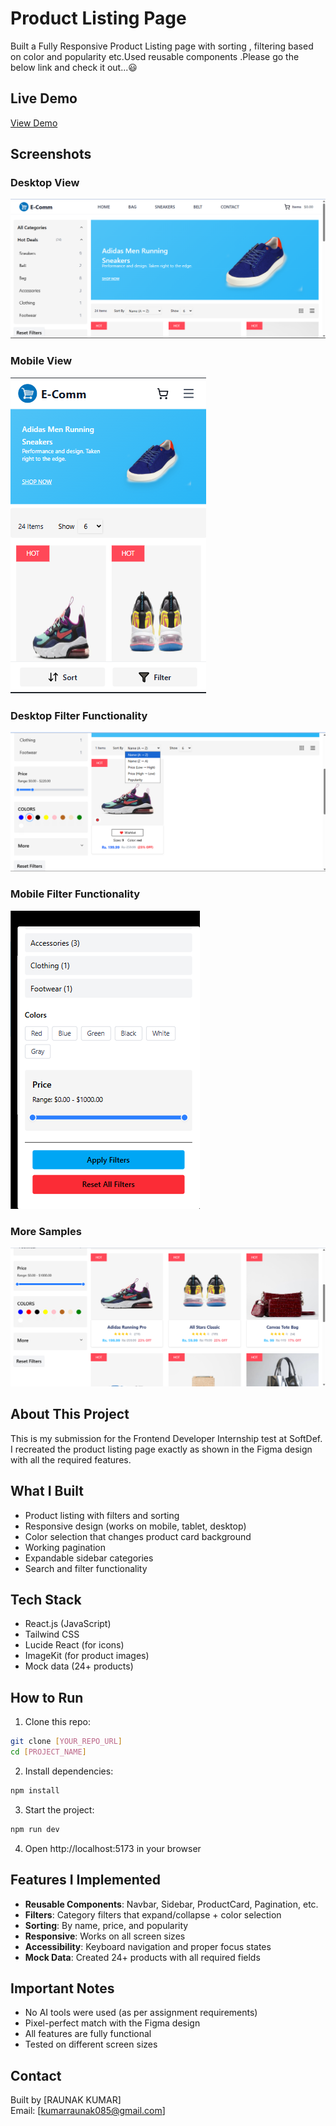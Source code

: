 # Product Listing Page

Built a Fully Responsive Product Listing page with sorting , filtering based on color and popularity etc.Used reusable components .Please go the below link and check it out...😃

## Live Demo
[View Demo](https://e-shop-olive-one.vercel.app/)

## Screenshots

### Desktop View
![Desktop View](./public/sample/desktopview.png)

### Mobile View
![Mobile View](./public/sample/mobileView.png)

### Desktop Filter Functionality
![Filters](./public/sample/desktopfilter.png)

### Mobile Filter Functionality
![Color Selection](./public/sample/mobilefilter.png)

### More Samples
![Color Selection](./public/sample/Content.png)

## About This Project

This is my submission for the Frontend Developer Internship test at SoftDef. I recreated the product listing page exactly as shown in the Figma design with all the required features.

## What I Built

- Product listing with filters and sorting
- Responsive design (works on mobile, tablet, desktop)
- Color selection that changes product card background
- Working pagination
- Expandable sidebar categories
- Search and filter functionality

## Tech Stack

- React.js (JavaScript)
- Tailwind CSS
- Lucide React (for icons)
- ImageKit (for product images)
- Mock data (24+ products)

## How to Run

1. Clone this repo:
```bash
git clone [YOUR_REPO_URL]
cd [PROJECT_NAME]
```

2. Install dependencies:
```bash
npm install
```

3. Start the project:
```bash
npm run dev
```

4. Open http://localhost:5173 in your browser

## Features I Implemented

- **Reusable Components**: Navbar, Sidebar, ProductCard, Pagination, etc.
- **Filters**: Category filters that expand/collapse + color selection
- **Sorting**: By name, price, and popularity
- **Responsive**: Works on all screen sizes
- **Accessibility**: Keyboard navigation and proper focus states
- **Mock Data**: Created 24+ products with all required fields

## Important Notes

- No AI tools were used (as per assignment requirements)
- Pixel-perfect match with the Figma design
- All features are fully functional
- Tested on different screen sizes

## Contact

Built by [RAUNAK KUMAR]  
Email: [kumarraunak085@gmail.com]